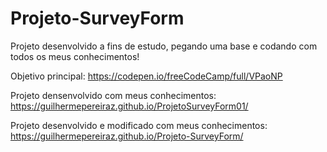 # Projeto-SurveyForm
 Projeto desenvolvido a fins de estudo, pegando uma base e codando com todos os meus conhecimentos!

 Objetivo principal:  https://codepen.io/freeCodeCamp/full/VPaoNP

 Projeto densenvolvido com meus conhecimentos: https://guilhermepereiraz.github.io/ProjetoSurveyForm01/ 

 Projeto desenvolvido e modificado com meus conhecimentos: https://guilhermepereiraz.github.io/Projeto-SurveyForm/
